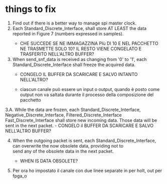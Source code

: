 # things to fix
1. Find out if there is a better way to manage spi master clock.
2. Each Standard_Discrete_Interface<n>, shall store AT LEAST the data reported in Figure 7 (numbers expressed in samples).
   - CHE SUCCEDE SE NE IMMAGAZZINA PIù DI 10 E NEL PACCHETTO NE TRASMETTE SOLO 10? IL
     RESTO VIENE CONGELATO E TRASFERITO NELL'ALTRO BUFFER?
3. When send_snf_data is received as changing from '0' to '1', each  Standard_Discrete_Interface<n> shall freeze the acquired data.
   - CONGELO IL BUFFER DA SCARICARE E SALVO INTANTO NELL'ALTRO?

   - ciascun canale può essere un input o output, quando è posto come output non va saltata durante il processo
     della composizione del pacchetto

3.A. While the data are frozen, each  Standard_Discrete_Interface<n>, Negative_Discrete_Interface<n>, Filtered_Discrete_Interface<n>
     Fast_Discrete_Interface<n> shall store new incoming data. Those data will be sent in the next packet.
     - CONGELO il BUFFER DA SCARICARE E SALVO NELL'ALTRO BUFFER?


4. When the outgoing packet is sent, each Standard_Discrete_Interface<n>, can overwrite the now obsolete data, providing not to     
   send any of the obsolete data in the next packet.
   - WHEN IS DATA OBSOLETE?

5. Per ora ho impostato il canale con due linee separate in per holt, out per fpga_o 
